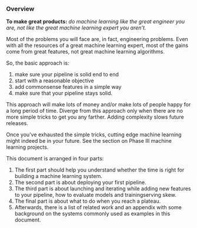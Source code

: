 ### Overview
**To make great products:**
*do machine learning like the great engineer you are, not like the great machine learning expert you aren’t.*

Most of the problems you will face are, in fact, engineering problems. Even with all the
resources of a great machine learning expert, most of the gains come from great features, not great machine learning algorithms.

So, the basic approach is:
1. make sure your pipeline is solid end to end
2. start with a reasonable objective
3. add common­sense features in a simple way
4. make sure that your pipeline stays solid.

This approach will make lots of money and/or make lots of people happy for a long period of time. Diverge from this approach only when there are no more simple tricks to get you any
farther. Adding complexity slows future releases.

Once you've exhausted the simple tricks, cutting­ edge machine learning might indeed be in your future. See the section on Phase III machine learning projects.

This document is arranged in four parts:
1. The first part should help you understand whether the time is right for building a machine
learning system.
2. The second part is about deploying your first pipeline.
3. The third part is about launching and iterating while adding new features to your pipeline,
how to evaluate models and training­serving skew.
4. The final part is about what to do when you reach a plateau.
5. Afterwards, there is a list of related work and an appendix with some background on the
systems commonly used as examples in this document.
